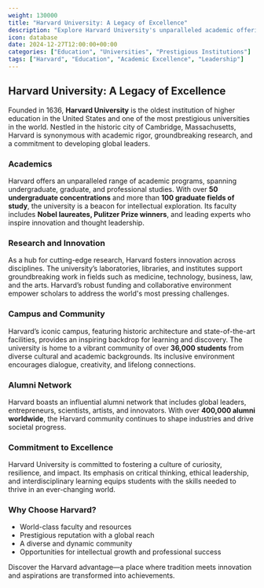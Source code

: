 ```yaml
---
weight: 130000
title: "Harvard University: A Legacy of Excellence"
description: "Explore Harvard University's unparalleled academic offerings, groundbreaking research, and commitment to fostering global leaders."
icon: database
date: 2024-12-27T12:00:00+00:00
categories: ["Education", "Universities", "Prestigious Institutions"]
tags: ["Harvard", "Education", "Academic Excellence", "Leadership"]
---
```


## Harvard University: A Legacy of Excellence

Founded in 1636, **Harvard University** is the oldest institution of higher education in the United States and one of the most prestigious universities in the world. Nestled in the historic city of Cambridge, Massachusetts, Harvard is synonymous with academic rigor, groundbreaking research, and a commitment to developing global leaders.

### Academics

Harvard offers an unparalleled range of academic programs, spanning undergraduate, graduate, and professional studies. With over **50 undergraduate concentrations** and more than **100 graduate fields of study**, the university is a beacon for intellectual exploration. Its faculty includes **Nobel laureates, Pulitzer Prize winners**, and leading experts who inspire innovation and thought leadership.

### Research and Innovation

As a hub for cutting-edge research, Harvard fosters innovation across disciplines. The university’s laboratories, libraries, and institutes support groundbreaking work in fields such as medicine, technology, business, law, and the arts. Harvard’s robust funding and collaborative environment empower scholars to address the world's most pressing challenges.

### Campus and Community

Harvard’s iconic campus, featuring historic architecture and state-of-the-art facilities, provides an inspiring backdrop for learning and discovery. The university is home to a vibrant community of over **36,000 students** from diverse cultural and academic backgrounds. Its inclusive environment encourages dialogue, creativity, and lifelong connections.

### Alumni Network

Harvard boasts an influential alumni network that includes global leaders, entrepreneurs, scientists, artists, and innovators. With over **400,000 alumni worldwide**, the Harvard community continues to shape industries and drive societal progress.

### Commitment to Excellence

Harvard University is committed to fostering a culture of curiosity, resilience, and impact. Its emphasis on critical thinking, ethical leadership, and interdisciplinary learning equips students with the skills needed to thrive in an ever-changing world.

### Why Choose Harvard?

- World-class faculty and resources
- Prestigious reputation with a global reach
- A diverse and dynamic community
- Opportunities for intellectual growth and professional success

Discover the Harvard advantage—a place where tradition meets innovation and aspirations are transformed into achievements.
